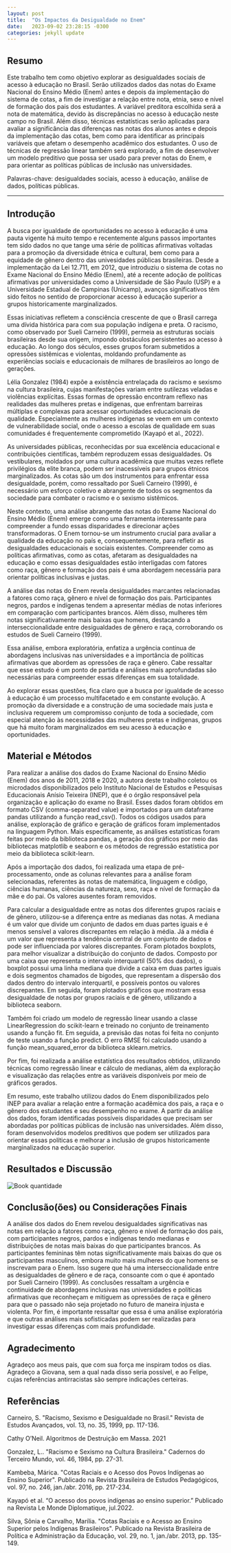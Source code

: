 ```yaml
---
layout: post
title:  "Os Impactos da Desigualdade no Enem"
date:   2023-09-02 23:28:15 -0300
categories: jekyll update
---
```



## Resumo
	
Este trabalho tem como objetivo explorar as desigualdades sociais de acesso à educação no Brasil. Serão utilizados dados das notas do Exame Nacional do Ensino Médio (Enem) antes e depois da implementação do sistema de cotas, a fim de investigar a relação entre nota, etnia, sexo e nível de formação dos pais dos estudantes. A variável preditora escolhida será a nota de matemática, devido às discrepâncias no acesso à educação neste campo no Brasil. Além disso, técnicas estatísticas serão aplicadas para avaliar a significância das diferenças nas notas dos alunos antes e depois da implementação das cotas, bem como para identificar as principais variáveis que afetam o desempenho acadêmico dos estudantes. O uso de técnicas de regressão linear também será explorado, a fim de desenvolver um modelo preditivo que possa ser usado para prever notas do Enem, e para orientar as políticas públicas de inclusão nas universidades.

Palavras-chave: desigualdades sociais, acesso à educação, análise de dados, políticas públicas.

---

## Introdução
A busca por igualdade de oportunidades no acesso à educação é uma pauta vigente há muito tempo e recentemente alguns passos importantes tem sido dados no que tange uma série de políticas afirmativas voltadas para a promoção da diversidade étnica e cultural, bem como para a equidade de gênero dentro das univesidades públicas brasileiras. Desde a implementação da Lei 12.711, em 2012, que introduziu o sistema de cotas no Exame Nacional do Ensino Médio (Enem), até a recente adoção de políticas afirmativas por universidades como a Universidade de São Paulo (USP) e a Universidade Estadual de Campinas (Unicamp), avanços significativos têm sido feitos no sentido de proporcionar acesso à educação superior a grupos historicamente marginalizados.

Essas iniciativas refletem a consciência crescente de que o Brasil carrega uma dívida histórica para com sua população indígena e preta. O racismo, como observado por Sueli Carneiro (1999), permeia as estruturas sociais brasileiras desde sua origem, impondo obstáculos persistentes ao acesso à educação. Ao longo dos séculos, esses grupos foram submetidos a opressões sistêmicas e violentas, moldando profundamente as experiências sociais e educacionais de milhares de brasileiros ao longo de gerações. 

Lélia Gonzalez (1984) expõe a existência entrelaçada do racismo e sexismo na cultura brasileira, cujas manifestações variam entre sutilezas veladas e violências explícitas. Essas formas de opressão encontram reflexo nas realidades das mulheres pretas e indígenas, que enfrentam barreiras múltiplas e complexas para acessar oportunidades educacionais de qualidade. Especialmente as mulheres indígenas se veem em um contexto de vulnerabilidade social, onde o acesso a escolas de qualidade em suas comunidades é frequentemente comprometido (Kayapó et al., 2022).

As universidades públicas, reconhecidas por sua excelência educacional e contribuições científicas, também reproduzem essas desigualdades. Os vestibulares, moldados por uma cultura acadêmica que muitas vezes reflete privilégios da elite branca, podem ser inacessíveis para grupos étnicos marginalizados. As cotas são um dos instrumentos para enfrentar essa desigualdade, porém, como ressaltado por Sueli Carneiro (1999), é necessário um esforço coletivo e abrangente de todos os segmentos da sociedade para combater o racismo e o sexismo sistêmicos.

Neste contexto, uma análise abrangente das notas do Exame Nacional do Ensino Médio (Enem) emerge como uma ferramenta interessante para compreender a fundo essas disparidades e direcionar ações transformadoras. O Enem tornou-se um instrumento crucial para avaliar a qualidade da educação no país e, consequentemente, para refletir as desigualdades educacionais e sociais existentes. Compreender como as políticas afirmativas, como as cotas, afetaram as desigualdades na educação e como essas desigualdades estão interligadas com fatores como raça, gênero e formação dos pais é uma abordagem necessária para orientar políticas inclusivas e justas.

A análise das notas do Enem revela desigualdades marcantes relacionadas a fatores como raça, gênero e nível de formação dos pais. Participantes negros, pardos e indígenas tendem a apresentar médias de notas inferiores em comparação com participantes brancos. Além disso, mulheres têm notas significativamente mais baixas que homens, destacando a interseccionalidade entre desigualdades de gênero e raça, corroborando os estudos de Sueli Carneiro (1999).

Essa análise, embora exploratória, enfatiza a urgência contínua de abordagens inclusivas nas universidades e a importância de políticas afirmativas que abordem as opressões de raça e gênero. Cabe ressaltar que esse estudo é um ponto de partida e análises mais aprofundadas são necessárias para compreender essas diferenças em sua totalidade.

Ao explorar essas questões, fica claro que a busca por igualdade de acesso à educação é um processo multifacetado e em constante evolução. A promoção da diversidade e a construção de uma sociedade mais justa e inclusiva requerem um compromisso conjunto de toda a sociedade, com especial atenção às necessidades das mulheres pretas e indígenas, grupos que há muito foram marginalizados em seu acesso à educação e oportunidades.

## Material e Métodos
	
Para realizar a análise dos dados do Exame Nacional do Ensino Médio (Enem) dos anos de 2011, 2018 e 2020, a autora deste trabalho coletou os microdados disponibilizados pelo Instituto Nacional de Estudos e Pesquisas Educacionais Anísio Teixeira (INEP), que é o órgão responsável pela organização e aplicação do exame no Brasil. Esses dados foram obtidos em formato CSV (comma-separated value) e importados para um dataframe pandas utilizando a função read_csv(). Todos os códigos usados para análise, exploração de gráfico e geração de gráficos foram implementados na linguagem Python. Mais especificamente, as análises estatísticas foram feitas por meio da biblioteca pandas, a geração dos gráficos por meio das bibliotecas matplotlib e seaborn e os métodos de regressão estatística por meio da biblioteca scikit-learn.

Após a importação dos dados, foi realizada uma etapa de pré-processamento, onde as colunas relevantes para a análise foram selecionadas, referentes às notas de matemática, linguagem e código, ciências humanas, ciências da natureza, sexo, raça e nível de formação da mãe e do pai. Os valores ausentes foram removidos.

Para calcular a desigualdade entre as notas dos diferentes grupos raciais e de gênero, utilizou-se a diferença entre as medianas das notas. A mediana é um valor que divide um conjunto de dados em duas partes iguais e é menos sensível a valores discrepantes em relação à média. Já a média é um valor que representa a tendência central de um conjunto de dados e pode ser influenciada por valores discrepantes. Foram plotados boxplots, para melhor visualizar a distribuição do conjunto de dados. Composto por uma caixa que representa o intervalo interquartil (50% dos dados), o boxplot possui uma linha mediana que divide a caixa em duas partes iguais e dois segmentos chamados de bigodes, que representam a dispersão dos dados dentro do intervalo interquartil, e possíveis pontos ou valores discrepantes.  Em seguida, foram plotados gráficos que mostram essa desigualdade de notas por grupos raciais e de gênero, utilizando a biblioteca seaborn.

Também foi criado um modelo de regressão linear usando a classe LinearRegression do scikit-learn e treinado no conjunto de treinamento usando a função fit. Em seguida, a previsão das notas foi feita no conjunto de teste usando a função predict. O erro RMSE foi calculado usando a função mean_squared_error da biblioteca sklearn.metrics.

Por fim, foi realizada a análise estatística dos resultados obtidos, utilizando técnicas como regressão linear e cálculo de medianas, além da exploração e visualização das relações entre as variáveis disponíveis por meio de gráficos gerados.

Em resumo, este trabalho utilizou dados do Enem disponibilizados pelo INEP para avaliar a relação entre a formação acadêmica dos pais, a raça e o gênero dos estudantes e seu desempenho no exame. A partir da análise dos dados, foram identificadas possíveis disparidades que precisam ser abordadas por políticas públicas de inclusão nas universidades. Além disso, foram desenvolvidos modelos preditivos que podem ser utilizados para orientar essas políticas e melhorar a inclusão de grupos historicamente marginalizados na educação superior.

## Resultados e Discussão 

![Book quantidade](/least-github-pages/assets/imgs/quantidade.png)


## Conclusão(ões) ou Considerações Finais

A análise dos dados do Enem revelou desigualdades significativas nas notas em relação a fatores como raça, gênero e nível de formação dos pais, com participantes negros, pardos e indígenas tendo medianas e distribuições de notas mais baixas do que participantes brancos. As participantes femininas têm notas significativamente mais baixas do que os participantes masculinos, embora muito mais mulheres do que homens se inscrevam para o Enem. Isso sugere que há uma interseccionalidade entre as desigualdades de gênero e de raça, consoante com o que é apontado por Sueli Carneiro (1999). As conclusões ressaltam a urgência e continuidade de abordagens inclusivas nas universidades e políticas afirmativas que reconheçam e mitiguem as opressões de raça e gênero para que o passado não seja projetado no futuro de maneira injusta e violenta. Por fim, é importante ressaltar que essa é uma análise exploratória e que outras análises mais sofisticadas podem ser realizadas para investigar essas diferenças com mais profundidade.

## Agradecimento 
Agradeço aos meus pais, que com sua força me inspiram todos os dias. Agradeço a Giovana, sem a qual nada disso seria possível, e ao Felipe, cujas referências antirracistas são sempre indicações certeiras.  

## Referências

Carneiro, S. "Racismo, Sexismo e Desigualdade no Brasil." Revista de Estudos Avançados, vol. 13, no. 35, 1999, pp. 117-136.

Cathy O’Neil. Algoritmos de Destruição em Massa. 2021

Gonzalez, L.. "Racismo e Sexismo na Cultura Brasileira." Cadernos do Terceiro Mundo, vol. 46, 1984, pp. 27-31.

Kambeba, Márica. "Cotas Raciais e o Acesso dos Povos Indígenas ao Ensino Superior". Publicado na Revista Brasileira de Estudos Pedagógicos, vol. 97, no. 246, jan./abr. 2016, pp. 217-234.

Kayapó et al. “O acesso dos povos indígenas ao ensino superior.” Publicado na Revista Le Monde Diplomatique, jul.2022.

Silva, Sônia e Carvalho, Marília. "Cotas Raciais e o Acesso ao Ensino Superior pelos Indígenas Brasileiros". Publicado na Revista Brasileira de Política e Administração da Educação, vol. 29, no. 1, jan./abr. 2013, pp. 135-149.
